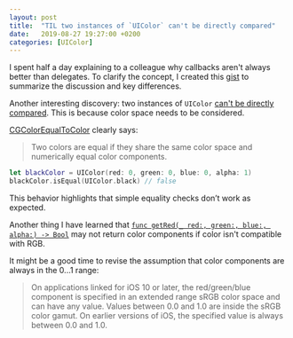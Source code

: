```yaml
---
layout: post
title:  "TIL two instances of `UIColor` can't be directly compared"
date:   2019-08-27 19:27:00 +0200
categories: [UIColor]
---
```

I spent half a day explaining to a colleague why callbacks aren't always better than delegates. To clarify the concept, I created this [gist](https://gist.github.com/valeriyvan/5268d656ececbb666f15c4fc4a60adf1) to summarize the discussion and key differences.

Another interesting discovery: two instances of `UIColor` [can't be directly compared](https://stackoverflow.com/questions/27559937/how-to-compare-colors-in-swift/44246991#44246991). This is because color space needs to be considered. 

[CGColorEqualToColor](https://developer.apple.com/documentation/coregraphics/1455217-cgcolorequaltocolor?language=objc) clearly says:

> Two colors are equal if they share the same color space and numerically equal color components.

```swift
let blackColor = UIColor(red: 0, green: 0, blue: 0, alpha: 1)
blackColor.isEqual(UIColor.black) // false
```

This behavior highlights that simple equality checks don’t work as expected.

Another thing I have learned that [`func getRed(_ red:, green:, blue:, alpha:) -> Bool`](
https://developer.apple.com/documentation/uikit/uicolor/1621919-getred) may not return color components if color isn't compatible with RGB.

It might be a good time to revise the assumption that color components are always in the 0...1 range:

>  On applications linked for iOS 10 or later, the red/green/blue component is specified in an extended range sRGB color space and can have any value. Values between 0.0 and 1.0 are inside the sRGB color gamut. On earlier versions of iOS, the specified value is always between 0.0 and 1.0.
